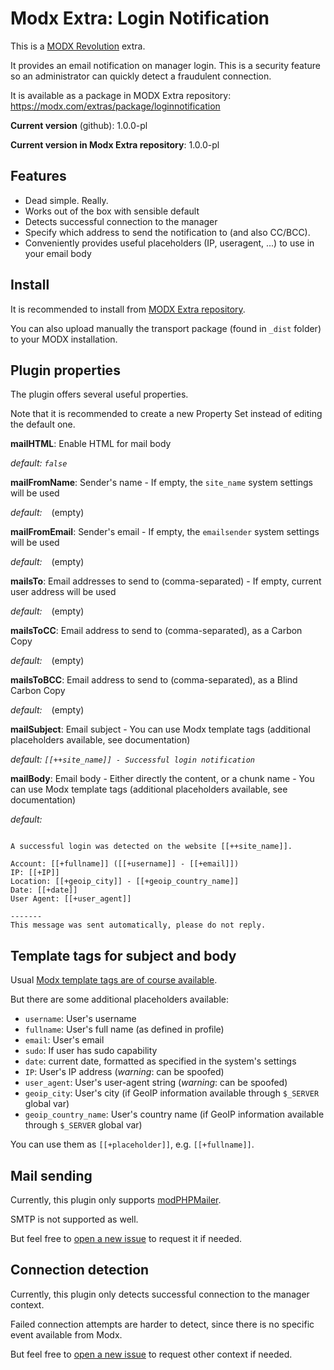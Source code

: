 
# Modx Extra: Login Notification

This is a [MODX Revolution](https://modx.com) extra.

It provides an email notification on manager login. This is a security feature so an administrator can quickly detect a fraudulent connection.

It is available as a package in MODX Extra repository: https://modx.com/extras/package/loginnotification

__Current version__ (github): 1.0.0-pl

__Current version in Modx Extra repository__: 1.0.0-pl


## Features

 * Dead simple. Really.
 * Works out of the box with sensible default
 * Detects successful connection to the manager
 * Specify which address to send the notification to (and also CC/BCC).
 * Conveniently provides useful placeholders (IP, useragent, ...) to use in your email body
 
 
## Install

It is recommended to install from [MODX Extra repository](https://modx.com/extras/package/loginnotification).

You can also upload manually the transport package (found in `_dist` folder) to your MODX installation.


## Plugin properties

The plugin offers several useful properties.

Note that it is recommended to create a new Property Set instead of editing the default one.


**mailHTML**: Enable HTML for mail body

*default: `false`*


**mailFromName**: Sender's name - If empty, the `site_name` system settings will be used

*default: ` `*  (empty)


**mailFromEmail**: Sender's email - If empty, the `emailsender` system settings will be used

*default: ` `*  (empty)


**mailsTo**: Email addresses to send to (comma-separated) - If empty, current user address will be used

*default: ` `*  (empty)


**mailsToCC**: Email address to send to (comma-separated), as a Carbon Copy

*default: ` `*  (empty)


**mailsToBCC**: Email address to send to (comma-separated), as a Blind Carbon Copy

*default: ` `*  (empty)


**mailSubject**: Email subject - You can use Modx template tags (additional placeholders available, see documentation)

*default: `[[++site_name]] - Successful login notification`*


**mailBody**: Email body - Either directly the content, or a chunk name - You can use Modx template tags (additional placeholders available, see documentation)

*default:*
```

A successful login was detected on the website [[++site_name]].

Account: [[+fullname]] ([[+username]] - [[+email]]) 
IP: [[+IP]]
Location: [[+geoip_city]] - [[+geoip_country_name]]
Date: [[+date]]
User Agent: [[+user_agent]]

-------
This message was sent automatically, please do not reply.
```


## Template tags for subject and body

Usual [Modx template tags are of course available](https://docs.modx.com/revolution/2.x/making-sites-with-modx/commonly-used-template-tags).

But there are some additional placeholders available:

 - `username`: User's username
 - `fullname`: User's full name (as defined in profile)
 - `email`: User's email
 - `sudo`: If user has sudo capability
 - `date`: current date, formatted as specified in the system's settings
 - `IP`: User's IP address (_warning_: can be spoofed)
 - `user_agent`: User's user-agent string (_warning_: can be spoofed)
 - `geoip_city`: User's city (if GeoIP information available through `$_SERVER` global var)
 - `geoip_country_name`: User's country name (if GeoIP information available through `$_SERVER` global var)

You can use them as `[[+placeholder]]`, e.g. `[[+fullname]]`.


## Mail sending

Currently, this plugin only supports [modPHPMailer](https://docs.modx.com/revolution/2.x/developing-in-modx/advanced-development/modx-services/modmail).

SMTP is not supported as well.

But feel free to [open a new issue](https://github.com/Indigo744/Modx-Revo-Login-Notification/issues) to request it if needed.


## Connection detection

Currently, this plugin only detects successful connection to the manager context.

Failed connection attempts are harder to detect, since there is no specific event available from Modx.

But feel free to [open a new issue](https://github.com/Indigo744/Modx-Revo-Login-Notification/issues) to request other context if needed.


